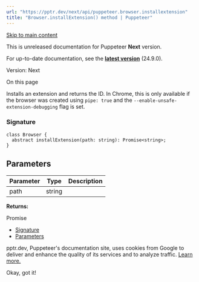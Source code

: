 ```yaml
---
url: "https://pptr.dev/next/api/puppeteer.browser.installextension"
title: "Browser.installExtension() method | Puppeteer"
---
```


[Skip to main content](https://pptr.dev/next/api/puppeteer.browser.installextension#__docusaurus_skipToContent_fallback)

This is unreleased documentation for Puppeteer **Next** version.

For up-to-date documentation, see the **[latest version](https://pptr.dev/api/puppeteer.browser.installextension)** (24.9.0).

Version: Next

On this page

Installs an extension and returns the ID. In Chrome, this is only available if the browser was created using `pipe: true` and the `--enable-unsafe-extension-debugging` flag is set.

### Signature [​](https://pptr.dev/next/api/puppeteer.browser.installextension\#signature "Direct link to Signature")

```codeBlockLines_RjmQ
class Browser {
  abstract installExtension(path: string): Promise<string>;
}

```

## Parameters [​](https://pptr.dev/next/api/puppeteer.browser.installextension\#parameters "Direct link to Parameters")

| Parameter | Type | Description |
| --- | --- | --- |
| path | string |  |

**Returns:**

Promise<string>

- [Signature](https://pptr.dev/next/api/puppeteer.browser.installextension#signature)
- [Parameters](https://pptr.dev/next/api/puppeteer.browser.installextension#parameters)

pptr.dev, Puppeteer's documentation site, uses cookies from Google to deliver and enhance the quality of its services and to analyze traffic. [Learn more.](https://policies.google.com/technologies/cookies)

Okay, got it!
